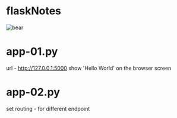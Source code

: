 # flaskNotes
![bear](https://github.com/manikanda-s/flaskNotes/assets/108984646/838fea02-bbc4-4967-abf8-d3b8077e3a2e)

# app-01.py
url - http://127.0.0.1:5000
show 'Hello World' on the browser screen 

# app-02.py
set routing - for different endpoint
